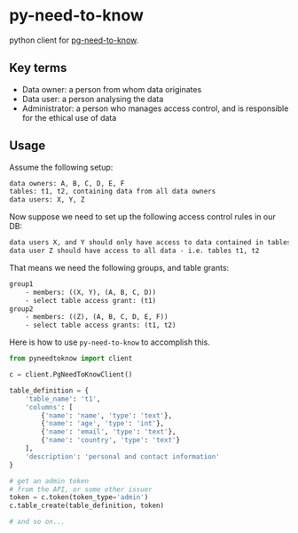 # py-need-to-know

python client for [pg-need-to-know](https://github.com/leondutoit/pg-need-to-know).

## Key terms

- Data owner: a person from whom data originates
- Data user: a person analysing the data
- Administrator: a person who manages access control, and is responsible for the ethical use of data

## Usage

Assume the following setup:

```txt
data owners: A, B, C, D, E, F
tables: t1, t2, containing data from all data owners
data users: X, Y, Z
```

Now suppose we need to set up the following access control rules in our DB:

```txt
data users X, and Y should only have access to data contained in tables t1
data user Z should have access to all data - i.e. tables t1, t2
```

That means we need the following groups, and table grants:

```txt
group1
    - members: ((X, Y), (A, B, C, D))
    - select table access grant: (t1)
group2
    - members: ((Z), (A, B, C, D, E, F))
    - select table access grants: (t1, t2)
```

Here is how to use `py-need-to-know` to accomplish this.

```python
from pyneedtoknow import client

c = client.PgNeedToKnowClient()

table_definition = {
    'table_name': 't1',
    'columns': [
        {'name': 'name', 'type': 'text'},
        {'name': 'age', 'type': 'int'},
        {'name': 'email', 'type': 'text'},
        {'name': 'country', 'type': 'text'}
    ],
    'description': 'personal and contact information'
}

# get an admin token
# from the API, or some other issuer
token = c.token(token_type='admin')
c.table_create(table_definition, token)

# and so on...
```
